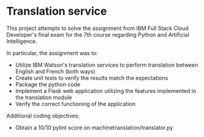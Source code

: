 # Translation service

This project attempts to solve the assignment from IBM Full Stack Cloud Developer's final exam for the 7th course regarding Python and Artificial Intelligence.

In particular, the assignment was to:

- Utilize IBM Watson's translation services to perform translation between English and French (both ways)
- Create unit tests to verify the results match the expectations
- Package the python code
- Implement a Flask web application utilizing the features implemented in the translation module
- Verify the correct functioning of the application


Additional coding objectives:
-  Obtain a 10/10 pylint score on machinetranslation/translator.py
